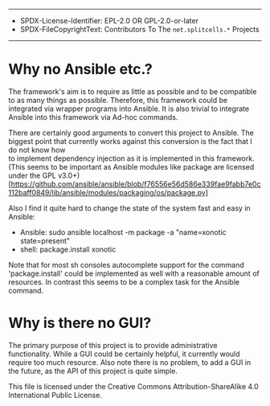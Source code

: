 ----
* SPDX-License-Identifier: EPL-2.0 OR GPL-2.0-or-later
* SPDX-FileCopyrightText: Contributors To The `net.splitcells.*` Projects
----
# Why no Ansible etc.?
The framework's aim is to require as little as possible and to be compatible to as 
many things as possible.
Therefore, this framework could be integrated via wrapper programs into Ansible.
It is also trivial to integrate Ansible into this framework via Ad-hoc commands.

There are certainly good arguments to convert this project to Ansible.
The biggest point that currently works against this conversion is the fact that I do not know how  
to implement dependency injection as it is implemented in this framework.
(This seems to be important as Ansible modules like package are licensed under the GPL v3.0+)[https://github.com/ansible/ansible/blob/f76556e56d586e339fae9fabb7e0c112baff0849/lib/ansible/modules/packaging/os/package.py]

Also I find it quite hard to change the state of the system fast and easy in Ansible:
* Ansible: sudo ansible localhost -m package -a "name=xonotic state=present"
* shell: package.install xonotic

Note that for most sh consoles autocomplete support for the command 'package.install' could be implemented as well with a reasonable amount of resources.
In contrast this seems to be a complex task for the Ansible command.

# Why is there no GUI?

The primary purpose of this project is to provide administrative functionality.
While a GUI could be certainly helpful, it currently would require too much resource.
Also note there is no problem, to add a GUI in the future, as the API of this project is quite simple.

This file is licensed under the Creative Commons Attribution-ShareAlike 4.0 International Public License.
